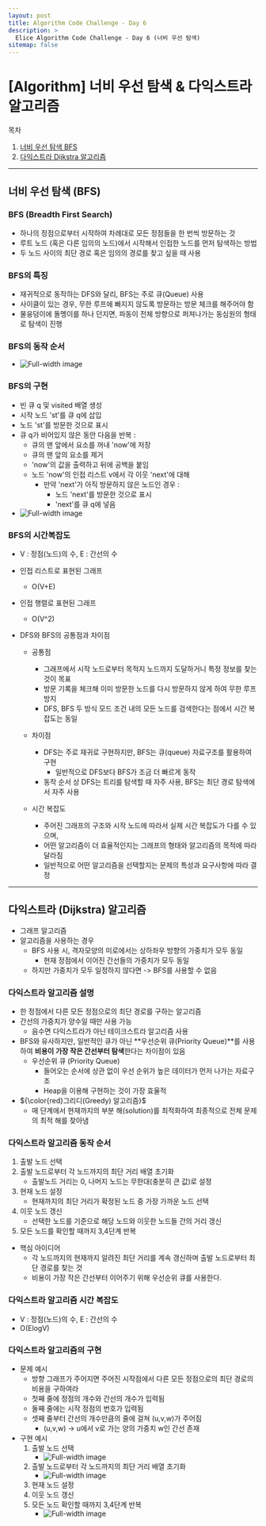 ```yaml
---
layout: post
title: Algorithm Code Challenge - Day 6
description: >
  Elice Algorithm Code Challenge - Day 6 (너비 우선 탐색)
sitemap: false
---
```


# [Algorithm] 너비 우선 탐색 & 다익스트라 알고리즘

목차
1. [너비 우선 탐색 BFS](#너비-우선-탐색-bfs)
2. [다익스트라 Dijkstra 알고리즘](#다익스트라-dijkstra-알고리즘)

---

## 너비 우선 탐색 (BFS)

### BFS (Breadth First Search)
- 하나의 정점으로부터 시작하여 차례대로 모든 정점들을 한 번씩 방문하는 것
- 루트 노드 (혹은 다른 임의의 노드)에서 시작해서 인접한 노드를 먼저 탐색하는 방법
- 두 노드 사이의 최단 경로 혹은 임의의 경로를 찾고 싶을 때 사용

### BFS의 특징
- 재귀적으로 동작하는 DFS와 달리, BFS는 주로 큐(Queue) 사용
- 사이클이 있는 경우, 무한 루프에 빠지지 않도록 방문하는 방문 체크를 해주어야 함
- 물웅덩이에 돌멩이를 하나 던지면, 파동이 전체 방향으로 퍼져나가는 동심원의 형태로 탐색이 진행

### BFS의 동작 순서
- ![Full-width image](/algorithm/image/day6_image.png)

### BFS의 구현
- 빈 큐 q 및 visited 배열 생성
- 시작 노드 'st'를 큐 q에 삽입
- 노드 'st'를 방문한 것으로 표시
- 큐 q가 비어있지 않은 동안 다음을 반복 :
    - 큐의 맨 앞에서 요소를 꺼내 'now'에 저장
    - 큐의 맨 앞의 요소를 제거
    - 'now'의 값을 출력하고 뒤에 공백을 붙임
    - 노드 'now'의 인접 리스트 v에서 각 이웃 'next'에 대해
        - 만약 'next'가 아직 방문하지 않은 노드인 경우 :
            - 노드 'next'를 방문한 것으로 표시
            - 'next'를 큐 q에 넣음
- ![Full-width image](/algorithm/image/day6_image-1.png)

### BFS의 시간복잡도
- V : 정점(노드)의 수, E : 간선의 수
- 인접 리스트로 표현된 그래프
    - O(V+E)
- 인접 행렬로 표현된 그래프
    - O(V^2)

- DFS와 BFS의 공통점과 차이점
    - 공통점
        - 그래프에서 시작 노드로부터 목적지 노드까지 도달하거니 특정 정보를 찾는 것이 목표
        - 방문 기록을 체크해 이미 방문한 노드를 다시 방문하지 않게 하여 무한 루프 방지
        - DFS, BFS 두 방식 모드 조건 내의 모든 노드를 검색한다는 점에서 시간 복잡도는 동일

    - 차이점
        - DFS는 주로 재귀로 구현하지만, BFS는 큐(queue) 자료구조를 활용하여 구현
            - 일반적으로 DFS보다 BFS가 조금 더 빠르게 동작
        - 동작 순서 상 DFS는 트리를 탐색할 때 자주 사용, BFS는 최단 경로 탐색에서 자주 사용

    - 시간 복잡도
        - 주어진 그래프의 구조와 시작 노드에 따라서 실제 시간 복잡도가 다를 수 있으며, 
        - 어떤 알고리즘이 더 효율적인지는 그래프의 형태와 알고리즘의 목적에 따라 달라짐
        - 일반적으로 어떤 알고리즘을 선택할지는 문제의 특성과 요구사항에 따라 결정


 ---       


## 다익스트라 (Dijkstra) 알고리즘
- 그래프 알고리즘
- 알고리즘을 사용하는 경우
    - BFS 사용 시, 격자모양의 미로에서는 상하좌우 방향의 가중치가 모두 동일
        - 현재 정점에서 이어진 간선들의 가중치가 모두 동일
    - 하지만 가중치가 모두 일정하지 않다면 -> BFS를 사용할 수 없음

### 다익스트라 알고리즘 설명
- 한 정점에서 다른 모든 정점으로의 최단 경로를 구하는 알고리즘
- 간선의 가중치가 양수일 때만 사용 가능
    - 음수면 다익스트라가 아닌 테이크스트라 알고리즘 사용
- BFS와 유사하지만, 일반적인 큐가 아닌 **우선순위 큐(Priority Queue)**를 사용하여 **비용이 가장 작은 간선부터 탐색**한다는 차이점이 있음
    - 우선순위 큐 (Priority Queue)
        - 들어오는 순서에 상관 없이 우선 순위가 높은 데이터가 먼저 나가는 자료구조
        - Heap을 이용해 구현하는 것이 가장 효율적
- ${\color{red}그리디(Greedy) 알고리즘}$
    - 매 단계에서 현재까지의 부분 해(solution)를 최적화하여 최종적으로 전체 문제의 최적 해를 찾아냄


### 다익스트라 알고리즘 동작 순서
1. 출발 노드 선택
2. 출발 노드로부터 각 노드까지의 최단 거리 배열 초기화
    - 출발노드 거리는 0, 나머지 노드는 무한대(충분히 큰 값)로 설정
3. 현재 노드 설정
    - 현재까지의 최단 거리가 확정된 노드 중 가장 가까운 노드 선택
4. 이웃 노드 갱신
    - 선택한 노드를 기준으로 해당 노드와 이웃한 노드들 간의 거리 갱신
5. 모든 노드를 확인할 때까지 3,4단계 반복

- 핵심 아이디어
    - 각 노드까지의 현재까지 알려진 최단 거리를 계속 갱신하며 출발 노드로부터 최단 경로를 찾는 것
    - 비용이 가장 작은 간선부터 이어주기 위해 우선순위 큐를 사용한다.

### 다익스트라 알고리즘 시간 복잡도
- V : 정점(노드)의 수, E : 간선의 수
- O(ElogV)

### 다익스트라 알고리즘의 구현
- 문제 예시
    - 방향 그래프가 주어지면 주어진 시작점에서 다른 모든 정점으로의 최단 경로의 비용을 구하여라
    - 첫째 줄에 정점의 개수와 간선의 개수가 입력됨
    - 둘째 줄에는 시작 정점의 번호가 입력됨
    - 셋째 줄부터 간선의 개수만큼의 줄에 걸쳐 (u,v,w)가 주어짐
        - (u,v,w) -> u에서 v로 가는 양의 가중치 w인 간선 존재
- 구현 예시
    1. 출발 노드 선택
        - ![Full-width image](/algorithm/image/day6_image-dijkstra-1.png)
    2. 출발 노드로부터 각 노드까지의 최단 거리 배열 초기화
        - ![Full-width image](/algorithm/image/day6_image-dijkstra-2.png)
    3. 현재 노드 설정
    4. 이웃 노드 갱신
    5. 모든 노드 확인할 때까지 3,4단계 반복
        - ![Full-width image](/algorithm/image/day6_image-dijkstra-3.png)